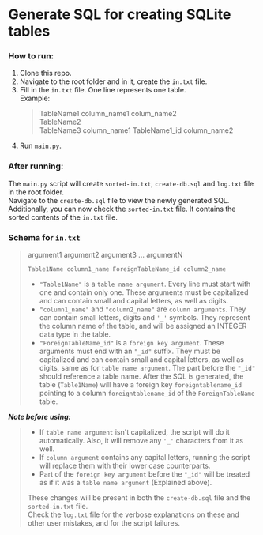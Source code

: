 # Generate SQL for creating SQLite tables
### How to run:
1. Clone this repo.
2. Navigate to the root folder and in it, create the `in.txt` file. 
3. Fill in the `in.txt` file. One line represents one table. <br>
	Example:
	> TableName1 column_name1 colum_name2 <br>
	> TableName2 <br>
	> TableName3 column_name1 TableName1_id column_name2 
4. Run `main.py`.

### After running:
The `main.py` script will create `sorted-in.txt`, `create-db.sql` and `log.txt` file in the root folder.<br>
Navigate to the `create-db.sql` file to view the newly generated SQL. <br>
Additionally, you can now check the `sorted-in.txt` file. It contains the sorted contents of the `in.txt` file.

### Schema for `in.txt`

> argument1 argument2 argument3 ... argumentN
>  
>  `Table1Name column1_name ForeignTableName_id column2_name`
>  
> * `"Table1Name"` is a `table name argument`. Every line must start with one and contain only one. These arguments must be capitalized and can contain small and capital letters, as well as digits. <br>
> * `"column1_name"` and `"column2_name"` are `column arguments`. They can contain small letters, digits and `'_'` symbols. They represent the column name of the table, and will be assigned an INTEGER data type in the table. <br>
> * `"ForeignTableName_id"` is a `foreign key argument`. These arguments must end with an `"_id"` suffix. They must be capitalized and can contain small and capital letters, as well as digits, same as for `table name argument`. The part before the `"_id"` should reference a table name. After the SQL is generated, the table (`Table1Name`) will have a foreign key `foreigntablename_id` pointing to a column `foreigntablename_id` of the `ForeignTableName` table. <br>

***Note before using:***
>  * If `table name argument` isn't capitalized, the script will do it
> automatically. Also, it will remove any `'_'` characters from it as well.<br>
>  * If `column argument` contains any capital letters, running the script
> will replace them with their lower case counterparts. <br>
>  * Part of the `foreign key argument` before the `"_id"` will be treated as if it was a `table name argument` (Explained above). <br>
>
> These changes will be present in both the `create-db.sql` file and the `sorted-in.txt` file.<br>
> Check the `log.txt` file for the verbose explanations on these and other user mistakes, and for the script failures.

